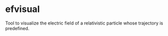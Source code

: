 # efvisual
Tool to visualize the electric field of a relativistic particle whose trajectory is predefined.  
